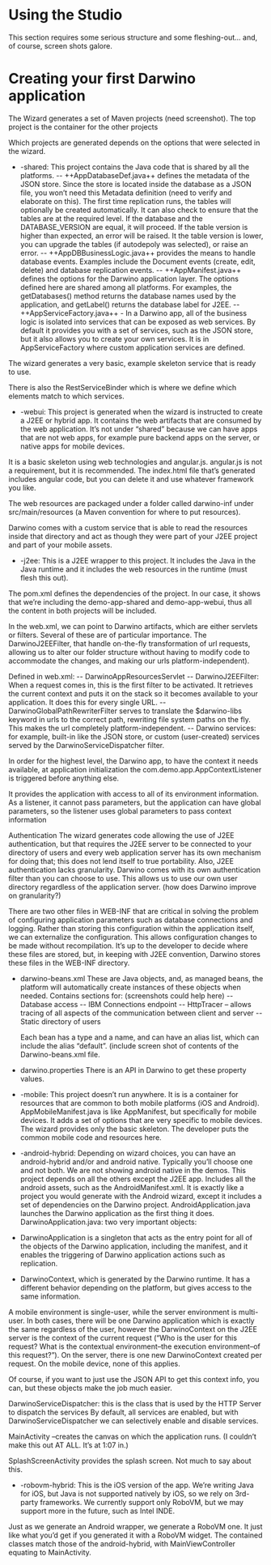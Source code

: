 Using the Studio
=======================

This section requires some serious structure and some fleshing-out... and, of course, screen shots galore.

# Creating your first Darwino application

The Wizard generates a set of Maven projects (need screenshot). The top project is the container for the other projects

Which projects are generated depends on the options that were selected in the wizard.
- -shared: This project contains the Java code that is shared by all the platforms. 
-- ++AppDatabaseDef.java++ defines the metadata of the JSON store. Since the store is located inside the database as a JSON file, you won’t need this Metadata definition (need to verify and elaborate on this).
The first time replication runs, the tables will optionally be created automatically. It can also check to ensure that the tables are at the required level. If the database and the DATABASE_VERSION are equal, it will proceed. If the table version is higher than expected, an error will be raised. It the table version is lower, you can upgrade the tables (if autodepoly was selected), or raise an error.
-- ++AppDBBusinessLogic.java++ provides the means to handle database events. Examples include the Document events (create, edit, delete) and database replication events.
-- ++AppManifest.java++ defines the options for the Darwino application layer. The options defined here are shared among all platforms. For examples, the getDatabases() method returns the database names used by the application, and getLabel() returns the database label for J2EE.
-- ++AppServiceFactory.java++ - In a Darwino app, all of the business logic is isolated into services that can be exposed as web services. By default it provides you with a set of services, such as the JSON store, but it also allows you to create your own services. It is in AppServiceFactory where custom application services are defined.
 
 The wizard generates a very basic, example skeleton service that is ready to use.
 
 There is also the RestServiceBinder which is where we define which elements match to which services.

- -webui: This project is generated when the wizard is instructed to create a J2EE or hybrid app. It contains the web artifacts that are consumed by the web application. It’s not under “shared” because we can have apps that are not web apps, for example pure backend apps on the server, or native apps for mobile devices.
 
 It is a basic skeleton using web technologies and angular.js. angular.js is not a requirement, but it is recommended. The index.html file that’s generated includes angular code, but you can delete it and use whatever framework you like.
 
 The web resources are packaged under a folder called darwino-inf under src/main/resources (a Maven convention for where to put resources). 
 
 Darwino comes with a custom service that is able to read the resources inside that directory and act as though they were part of your J2EE project and part of your mobile assets.

- -j2ee: This is a J2EE wrapper to this project. It includes the Java in the Java runtime and it includes the web resources in the runtime (must flesh this out).
 
 The pom.xml defines the dependencies of the project. In our case, it shows that we’re including the demo-app-shared and demo-app-webui, thus all the content in both projects will be included.
 
 In the web.xml, we can point to Darwino artifacts, which are either servlets or filters. Several of these are of particular importance. The DarwinoJ2EEFilter, that handle on-the-fly transformation of url requests, allowing us to alter our folder structure without having to modify code to accommodate the changes, and making our urls platform-independent).
 
 Defined in web.xml:
-- DarwinoAppResourcesServlet
-- DarwinoJ2EEFilter: When a request comes in, this is the first filter to be activated. It retrieves the current context and puts it on the stack so it becomes available to your application. It does this for every single URL.
-- DarwinoGlobalPathRewriterFilter serves to translate the $darwino-libs keyword in urls to the correct path, rewriting file system paths on the fly. This makes the url completely platform-independent.
-- Darwino services: for example, built-in like the JSON store, or custom (user-created) services served by the DarwinoServiceDispatcher filter.
 
 In order for the highest level, the Darwino app, to have the context it needs available, at application initialization the com.demo.app.AppContextListener is triggered before anything else.
 
 It provides the application with access to all of its environment information. As a listener, it cannot pass parameters, but the application can have global parameters, so the listener uses global parameters to pass context information
 
 Authentication
The wizard generates code allowing the use of J2EE authentication, but that requires the J2EE server to be connected to your directory of users and every web application server has its own mechanism for doing that; this does not lend itself to true portability. Also, J2EE authentication lacks granularity.
Darwino comes with its own authentication filter than you can choose to use. This allows us to use our own user directory regardless of the application server.
(how does Darwino improve on granularity?)
 
 There are two other files in WEB-INF that are critical in solving the problem of configuring application parameters such as database connections and logging. Rather than storing this configuration within the application itself, we can externalize the configuration. This allows configuration changes to be made without recompilation. It’s up to the developer to decide where these files are stored, but, in keeping with J2EE convention, Darwino stores these files in the WEB-INF directory.
 
 - darwino-beans.xml
  These are Java objects, and, as managed beans, the platform will automatically create instances of these objects when needed.
  Contains sections for: (screenshots could help here)
  -- Database access
  -- IBM Connections endpoint
  -- HttpTracer – allows tracing of all aspects of the communication between client and server
  -- Static directory of users
   
   Each bean has a type and a name, and can have an alias list, which can include the alias “default”. 
(include screen shot of contents of the Darwino-beans.xml file.
 
 - darwino.properties
 There is an API in Darwino to get these property values.

- -mobile: This project doesn’t run anywhere. It is is a container for resources that are common to both mobile platforms (iOS and Android).
AppMobileManifest.java is like AppManifest, but specifically for mobile devices. It adds a set of options that are very specific to mobile devices. The wizard provides only the basic skeleton. The developer puts the common mobile code and resources here.

- -android-hybrid: Depending on wizard choices, you can have an android-hybrid and/or and android native. Typically you’ll choose one and not both. We are not showing android native in the demos.
This project depends on all the others except the J2EE app.
Includes all the android assets, such as the AndroidManifest.xml.
It is exactly like a project you would generate with the Android wizard, except it includes a set of dependencies on the Darwino project.
AndroidApplication.java launches the Darwino application as the first thing it does.
DarwinoApplication.java: two very important objects:
- DarwinoApplication is a singleton that acts as the entry point for all of the objects of the Darwino application, including the manifest, and it enables the triggering of Darwino application actions such as replication.
- DarwinoContext, which is generated by the Darwino runtime. It has a different behavior depending on the platform, but gives access to the same information.
 
 A mobile environment is single-user, while the server environment is multi-user. In both cases, there will be one Darwino application which is exactly the same regardless of the user, however the DarwinoContext on the J2EE server is the context of the current request (“Who is the user for this request? What is the contextual environment–the execution environment–of this request?”). On the server, there is one new DarwinoContext created per request. On the mobile device, none of this applies.
 
 Of course, if you want to just use the JSON API to get this context info, you can, but these objects make the job much easier.
 
 DarwinoServiceDispatcher: this is the class that is used by the HTTP Server to dispatch the services
By default, all services are enabled, but with DarwinoServiceDispatcher we can selectively enable and disable services.
 
 MainActivity –creates the canvas on which the application runs.
(I couldn’t make this out AT ALL. It’s at 1:07 in.)
 
 SplashScreenActivity provides the splash screen. Not much to say about this.

- -robovm-hybrid: This is the iOS version of the app.
We’re writing Java for iOS, but Java is not supported natively by iOS, so we rely on 3rd-party frameworks. We currently support only RoboVM, but we may support more in the future, such as Intel INDE.
 
 Just as we generate an Android wrapper, we generate a RoboVM one. It just like what you’d get if you generated it with a RoboVM widget. The contained classes match those of the android-hybrid, with MainViewController equating to MainActivity.
